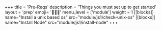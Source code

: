 +++
title = 'Pre-Reqs'
description = 'Things you must set up to get started'
layout = 'prep'
emoji= '🧑🏾‍💻'
menu_level = ['module']
weight = 1
[[blocks]]
name="Install a unix based os"
src="module/js1/check-unix-os"
[[blocks]]
name="Install Node"
src="module/js1/install-node"
+++
